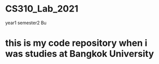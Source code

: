 # CS310_Lab_2021
year1 semester2 Bu
# this is my code repository when i was studies at Bangkok University

